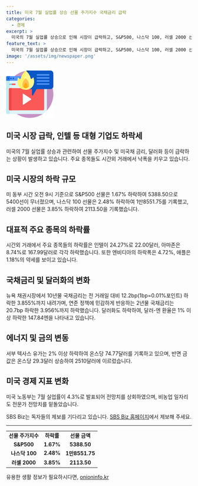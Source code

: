 ```yaml
---
title: 미국 7월 실업률 상승 선물 주가지수 국채금리 급락
categories:
  - 경제
excerpt: >
  미국의 7월 실업률 상승으로 인해 시장이 급락하고, S&P500, 나스닥 100, 러셀 2000 선물과 주요 종목들이 하락했습니다. 미국 채권시장과 달러화도 하락했으며, 유가는 하락하고 금값은 상승했습니다. 7월 실업률은 시장 전망치를 웃돌며 4.3%로 발표되었고, 전문가 전망치를 크게 밑돌며 일자리 증가가 작아졌습니다. SBS Biz는 여러분의 제보를 기다리고 있습니다.
feature_text: >
  미국의 7월 실업률 상승으로 인해 시장이 급락하고, S&P500, 나스닥 100, 러셀 2000 선물과 주요 종목들이 하락했습니다. 미국 채권시장과 달러화도 하락했으며, 유가는 하락하고 금값은 상승했습니다. 7월 실업률은 시장 전망치를 웃돌며 4.3%로 발표되었고, 전문가 전망치를 크게 밑돌며 일자리 증가가 작아졌습니다. SBS Biz는 여러분의 제보를 기다리고 있습니다.
image: '/assets/img/newspaper.png'
---
```


<p><img src="/assets/img/news.png" alt="rentncar 속보" /></p>

<h2>미국 시장 급락, 인텔 등 대형 기업도 하락세</h2>

<p data-ke-size="size16">미국의 7월 실업률 상승과 관련하여 선물 주가지수 및 미국채 금리, 달러화 등이 급락하는 상황이 발생하고 있습니다. 주요 종목들도 시간외 거래에서 낙폭을 키우고 있습니다.</p>

<h2 data-ke-size="size26">미국 시장의 하락 규모</h2>

<p>미 동부 시간 오전 9시 기준으로 S&P500 선물은 1.67% 하락하여 5388.50으로 5400선이 무너졌으며, 나스닥 100 선물은 2.48% 하락하여 1만8551.75를 기록했고, 러셀 2000 선물은 3.85% 하락하여 2113.50을 기록했습니다.</p>

<h2 data-ke-size="size26">대표적 주요 종목의 하락률</h2>

<p>시간외 거래에서 주요 종목들의 하락률은 인텔이 24.27%로 22.00달러, 아마존은 8.74%로 167.99달러로 각각 하락했습니다. 또한 엔비디아의 하락폭은 4.72%, 애플은 1.18%의 약세를 보이고 있습니다.</p>

<h2 data-ke-size="size26">국채금리 및 달러화의 변화</h2>

<p data-ke-size="size16">뉴욕 채권시장에서 10년물 국채금리는 전 거래일 대비 12.2bp(1bp=0.01%포인트) 하락한 3.855%까지 내려가며, 연준 정책에 민감하게 반응하는 2년물 국채금리는 20.7bp 하락한 3.956%까지 하락했습니다. 달러화도 하락하여, 달러-엔 환율은 1% 이상 하락한 147.84엔을 나타내고 있습니다.</p>

<h2 data-ke-size="size26">에너지 및 금의 변동</h2>

<p>서부 텍사스 유가는 2% 이상 하락하여 온스당 74.77달러를 기록하고 있으며, 반면 금값은 온스당 29.3달러 상승하여 2510달러에 이르렀습니다.</p>

<h2 data-ke-size="size26">미국 경제 지표 변화</h2>

<p data-ke-size="size16">미국 노동부는 7월 실업률이 4.3%로 발표되어 전망치를 상회하였으며, 비농업 일자리도 전문가 전망치를 밑돌았습니다.</p>

<p>SBS Biz는 독자들의 제보를 기다리고 있습니다. <a href="https://url.kr/9pghjn">SBS Biz 홈페이지</a>에서 제보해 주세요.</p>

<hr>

<table>
    <tbody>
        <tr>
            <td style="text-align: center; height: 17px;"><b>선물 주가지수</b></td>
            <td style="text-align: center; height: 17px;"><b>하락률</b></td>
            <td style="text-align: center; height: 17px;"><b>선물 금액</b></td>
        </tr>
        <tr>
            <td style="text-align: center; height: 17px;"><b>S&P500</b></td>
            <td style="text-align: center; height: 17px;"><b>1.67%</b></td>
            <td style="text-align: center; height: 17px;"><b>5388.50</b></td>
        </tr>
        <tr>
            <td style="text-align: center; height: 17px;"><b>나스닥 100</b></td>
            <td style="text-align: center; height: 17px;"><b>2.48%</b></td>
            <td style="text-align: center; height: 17px;"><b>1만8551.75</b></td>
        </tr>
        <tr>
            <td style="text-align: center; height: 17px;"><b>러셀 2000</b></td>
            <td style="text-align: center; height: 17px;"><b>3.85%</b></td>
            <td style="text-align: center; height: 17px;"><b>2113.50</b></td>
        </tr>
    </tbody>
</table>
유용한 생활 정보가 필요하시다면, <a href="https://onioninfo.kr" rel="dofollow">onioninfo.kr</a>


